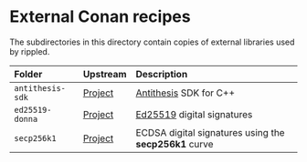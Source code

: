 # External Conan recipes

The subdirectories in this directory contain copies of external libraries used
by rippled.

| Folder           | Upstream                                                       | Description                                                                                  |
| :--------------- | :------------------------------------------------------------- | :------------------------------------------------------------------------------------------- |
| `antithesis-sdk` | [Project](https://github.com/antithesishq/antithesis-sdk-cpp/) | [Antithesis](https://antithesis.com/docs/using_antithesis/sdk/cpp/overview.html) SDK for C++ |
| `ed25519-donna`  | [Project](https://github.com/floodyberry/ed25519-donna)        | [Ed25519](http://ed25519.cr.yp.to/) digital signatures                                       |
| `secp256k1`      | [Project](https://github.com/bitcoin-core/secp256k1)           | ECDSA digital signatures using the **secp256k1** curve                                       |
